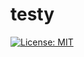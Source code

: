 # testy
  [![License: MIT](https://img.shields.io/badge/License-MIT-yellow.svg)](https://opensource.org/licenses/MIT)

  ##
